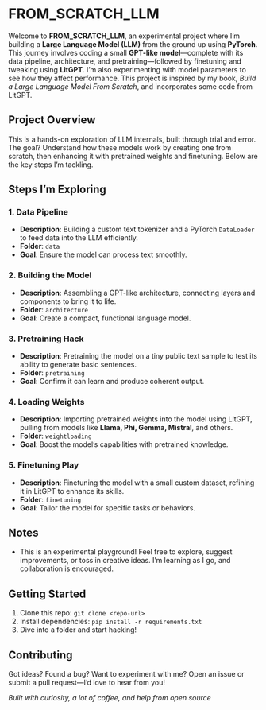 # FROM_SCRATCH_LLM

Welcome to **FROM_SCRATCH_LLM**, an experimental project where I’m building a **Large Language Model (LLM)** from the ground up using **PyTorch**. This journey involves coding a small **GPT-like model**—complete with its data pipeline, architecture, and pretraining—followed by finetuning and tweaking using **LitGPT**. I’m also experimenting with model parameters to see how they affect performance. This project is inspired by my book, *Build a Large Language Model From Scratch*, and incorporates some code from LitGPT.

## Project Overview

This is a hands-on exploration of LLM internals, built through trial and error. The goal? Understand how these models work by creating one from scratch, then enhancing it with pretrained weights and finetuning. Below are the key steps I’m tackling.

## Steps I’m Exploring

### 1. Data Pipeline
- **Description**: Building a custom text tokenizer and a PyTorch `DataLoader` to feed data into the LLM efficiently.
- **Folder**: `data`
- **Goal**: Ensure the model can process text smoothly.

### 2. Building the Model
- **Description**: Assembling a GPT-like architecture, connecting layers and components to bring it to life.
- **Folder**: `architecture`
- **Goal**: Create a compact, functional language model.

### 3. Pretraining Hack
- **Description**: Pretraining the model on a tiny public text sample to test its ability to generate basic sentences.
- **Folder**: `pretraining`
- **Goal**: Confirm it can learn and produce coherent output.

### 4. Loading Weights
- **Description**: Importing pretrained weights into the model using LitGPT, pulling from models like **Llama, Phi, Gemma, Mistral**, and others.
- **Folder**: `weightloading`
- **Goal**: Boost the model’s capabilities with pretrained knowledge.

### 5. Finetuning Play
- **Description**: Finetuning the model with a small custom dataset, refining it in LitGPT to enhance its skills.
- **Folder**: `finetuning`
- **Goal**: Tailor the model for specific tasks or behaviors.

## Notes
- This is an experimental playground! Feel free to explore, suggest improvements, or toss in creative ideas. I’m learning as I go, and collaboration is encouraged.

## Getting Started
1. Clone this repo: `git clone <repo-url>`
2. Install dependencies: `pip install -r requirements.txt`
3. Dive into a folder and start hacking!

## Contributing
Got ideas? Found a bug? Want to experiment with me? Open an issue or submit a pull request—I’d love to hear from you!


*Built with curiosity, a lot of coffee, and help from open source*
